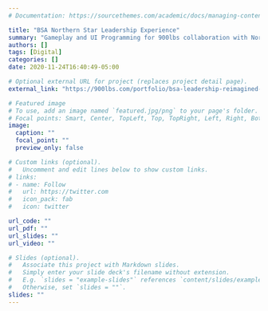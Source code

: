 ```yaml
---
# Documentation: https://sourcethemes.com/academic/docs/managing-content/

title: "BSA Northern Star Leadership Experience"
summary: "Gameplay and UI Programming for 900lbs collaboration with Northern Star Scout Camp"
authors: []
tags: [Digital]
categories: []
date: 2020-11-24T16:40:49-05:00

# Optional external URL for project (replaces project detail page).
external_link: "https://900lbs.com/portfolio/bsa-leadership-reimagined-experience/"

# Featured image
# To use, add an image named `featured.jpg/png` to your page's folder.
# Focal points: Smart, Center, TopLeft, Top, TopRight, Left, Right, BottomLeft, Bottom, BottomRight.
image:
  caption: ""
  focal_point: ""
  preview_only: false

# Custom links (optional).
#   Uncomment and edit lines below to show custom links.
# links:
# - name: Follow
#   url: https://twitter.com
#   icon_pack: fab
#   icon: twitter

url_code: ""
url_pdf: ""
url_slides: ""
url_video: ""

# Slides (optional).
#   Associate this project with Markdown slides.
#   Simply enter your slide deck's filename without extension.
#   E.g. `slides = "example-slides"` references `content/slides/example-slides.md`.
#   Otherwise, set `slides = ""`.
slides: ""
---
```

